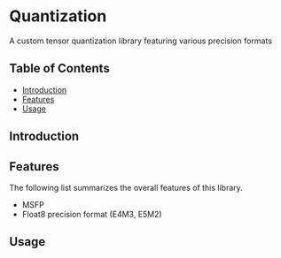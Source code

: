 # Quantization

A custom tensor quantization library featuring various precision formats

## Table of Contents

- [Introduction](#introduction)
- [Features](#features)
- [Usage](#usage)

## Introduction



## Features

The following list summarizes the overall features of this library.

- MSFP
- Float8 precision format (E4M3, E5M2)

## Usage


